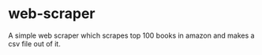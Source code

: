 # web-scraper
A simple web scraper which scrapes top 100 books in amazon and makes a csv file out of it.

